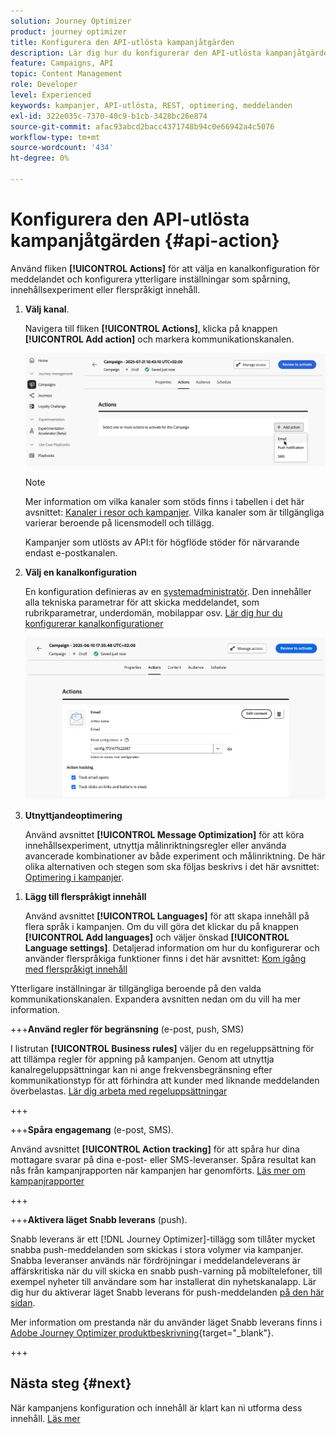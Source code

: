 ```yaml
---
solution: Journey Optimizer
product: journey optimizer
title: Konfigurera den API-utlösta kampanjåtgärden
description: Lär dig hur du konfigurerar den API-utlösta kampanjåtgärden.
feature: Campaigns, API
topic: Content Management
role: Developer
level: Experienced
keywords: kampanjer, API-utlösta, REST, optimering, meddelanden
exl-id: 322e035c-7370-40c9-b1cb-3428bc26e874
source-git-commit: afac93abcd2bacc4371748b94c0e66942a4c5076
workflow-type: tm+mt
source-wordcount: '434'
ht-degree: 0%

---
```


# Konfigurera den API-utlösta kampanjåtgärden {#api-action}

Använd fliken **[!UICONTROL Actions]** för att välja en kanalkonfiguration för meddelandet och konfigurera ytterligare inställningar som spårning, innehållsexperiment eller flerspråkigt innehåll.

1. **Välj kanal**.

   Navigera till fliken **[!UICONTROL Actions]**, klicka på knappen **[!UICONTROL Add action]** och markera kommunikationskanalen.

   ![](assets/api-triggered-channel.png)

   >[!NOTE]
   >
   >Mer information om vilka kanaler som stöds finns i tabellen i det här avsnittet: [Kanaler i resor och kampanjer](../channels/gs-channels.md#channels). Vilka kanaler som är tillgängliga varierar beroende på licensmodell och tillägg.
   >
   >Kampanjer som utlösts av API:t för högflöde stöder för närvarande endast e-postkanalen.

1. **Välj en kanalkonfiguration**

   En konfiguration definieras av en [systemadministratör](../start/path/administrator.md). Den innehåller alla tekniska parametrar för att skicka meddelandet, som rubrikparametrar, underdomän, mobilappar osv. [Lär dig hur du konfigurerar kanalkonfigurationer](../configuration/channel-surfaces.md)

   ![](assets/api-triggered-create-campaign-action.png)

1. **Utnyttjandeoptimering**

   Använd avsnittet **[!UICONTROL Message Optimization]** för att köra innehållsexperiment, utnyttja målinriktningsregler eller använda avancerade kombinationer av både experiment och målinriktning. De här olika alternativen och stegen som ska följas beskrivs i det här avsnittet: [Optimering i kampanjer](campaigns-message-optimization.md).
<!--
1. **Create a content experiment**

    Use the **[!UICONTROL Content experiment]** section to define multiple delivery treatments in order to measure which one performs best for your target audience. Click the **[!UICONTROL Create experiment]** button then follow the steps detailed in this section: [Create a content experiment](../content-management/content-experiment.md).-->

1. **Lägg till flerspråkigt innehåll**

   Använd avsnittet **[!UICONTROL Languages]** för att skapa innehåll på flera språk i kampanjen. Om du vill göra det klickar du på knappen **[!UICONTROL Add languages]** och väljer önskad **[!UICONTROL Language settings]**. Detaljerad information om hur du konfigurerar och använder flerspråkiga funktioner finns i det här avsnittet: [Kom igång med flerspråkigt innehåll](../content-management/multilingual-gs.md)

Ytterligare inställningar är tillgängliga beroende på den valda kommunikationskanalen. Expandera avsnitten nedan om du vill ha mer information.

+++**Använd regler för begränsning** (e-post, push, SMS)

I listrutan **[!UICONTROL Business rules]** väljer du en regeluppsättning för att tillämpa regler för appning på kampanjen. Genom att utnyttja kanalregeluppsättningar kan ni ange frekvensbegränsning efter kommunikationstyp för att förhindra att kunder med liknande meddelanden överbelastas. [Lär dig arbeta med regeluppsättningar](../conflict-prioritization/rule-sets.md)

+++

+++**Spåra engagemang** (e-post, SMS).

Använd avsnittet **[!UICONTROL Action tracking]** för att spåra hur dina mottagare svarar på dina e-post- eller SMS-leveranser. Spåra resultat kan nås från kampanjrapporten när kampanjen har genomförts. [Läs mer om kampanjrapporter](../reports/campaign-global-report-cja.md)

+++

+++**Aktivera läget Snabb leverans** (push).

Snabb leverans är ett [!DNL Journey Optimizer]-tillägg som tillåter mycket snabba push-meddelanden som skickas i stora volymer via kampanjer. Snabba leveranser används när fördröjningar i meddelandeleverans är affärskritiska när du vill skicka en snabb push-varning på mobiltelefoner, till exempel nyheter till användare som har installerat din nyhetskanalapp. Lär dig hur du aktiverar läget Snabb leverans för push-meddelanden [på den här sidan](../push/create-push.md#rapid-delivery).

Mer information om prestanda när du använder läget Snabb leverans finns i [Adobe Journey Optimizer produktbeskrivning](https://helpx.adobe.com/se/legal/product-descriptions/adobe-journey-optimizer.html){target="_blank"}.

+++

## Nästa steg {#next}

När kampanjens konfiguration och innehåll är klart kan ni utforma dess innehåll. [Läs mer](api-triggered-campaign-content.md)
